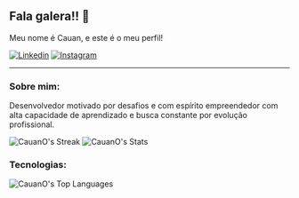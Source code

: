## Fala galera!! 👋

Meu nome é Cauan, e este é o meu perfil!

[![Linkedin](https://img.shields.io/badge/LinkedIn-0077B5?style=for-the-badge&logo=linkedin&logoColor=8566ff&color=0C0B12)](https://www.linkedin.com/in/cauan-oliveira-935a48231/)
[![Instagram](https://img.shields.io/badge/Instagram-E4405F?style=for-the-badge&logo=instagram&logoColor=8566ff&color=0C0B12)](https://www.instagram.com/cauan.ollive/)
<hr/>

### Sobre mim:

Desenvolvedor motivado por desafios e com espírito empreendedor com alta capacidade de aprendizado e busca constante por evolução profissional.

![CauanO's Streak](https://github-readme-streak-stats.herokuapp.com/?user=CauanO&theme=merko&hide_border=true)
![CauanO's Stats](https://github-readme-stats.vercel.app/api?username=CauanO&theme=merko&show_icons=true&hide_border=true&count_private=true)


### Tecnologias:
![CauanO's Top Languages](https://github-readme-stats.vercel.app/api/top-langs/?username=CauanO&theme=merko&show_icons=true&hide_border=true&layout=compact)
